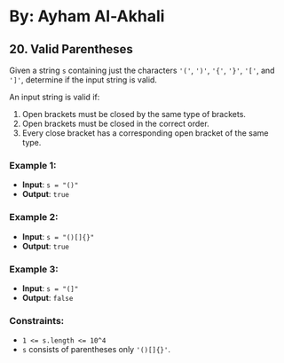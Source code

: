 # By: Ayham Al-Akhali

## 20. Valid Parentheses

Given a string `s` containing just the characters `'('`, `')'`, `'{'`, `'}'`, `'['`, and `']'`, determine if the input string is valid.


An input string is valid if:
1. Open brackets must be closed by the same type of brackets.
2. Open brackets must be closed in the correct order.
3. Every close bracket has a corresponding open bracket of the same type.


### Example 1:
- **Input**: `s = "()"`  
- **Output**: `true`

### Example 2:
- **Input**: `s = "()[]{}"`  
- **Output**: `true`


### Example 3:
- **Input**: `s = "(]"`  
- **Output**: `false`


### Constraints:
- `1 <= s.length <= 10^4`
- `s` consists of parentheses only `'()[]{}'`.


